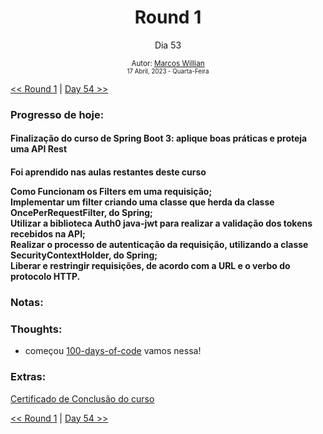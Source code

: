 <div align="center">
  <h1>Round 1</h1>
  <p>Dia 53</p>

  <sub>
    Autor: <a href="https://github.com/marcosmwx" target="_blank">Marcos Willian</a>
    <br>
    <small>17 Abril, 2023 -  Quarta-Feira</small>
  </sub>
</div>

[<< Round 1](./README.MD) | [Day 54 >>](dia054.md)

### Progresso de hoje:

<h4>Finalização do curso de Spring Boot 3: aplique boas práticas e proteja uma API Rest<h4>
<p> Foi aprendido nas aulas restantes deste curso<p>
Como Funcionam os Filters em uma requisição;<br>
Implementar um filter criando uma classe que herda da classe OncePerRequestFilter, do Spring;<br>
Utilizar a biblioteca Auth0 java-jwt para realizar a validação dos tokens recebidos na API;<br>
Realizar o processo de autenticação da requisição, utilizando a classe SecurityContextHolder, do Spring;<br>
Liberar e restringir requisições, de acordo com a URL e o verbo do protocolo HTTP.<br>

### Notas:

### Thoughts:

- começou [100-days-of-code](https://github.com/marcosmwx/100DaysOfCode) vamos nessa!

### Extras:

[Certificado de Conclusão do curso](https://cursos.alura.com.br/certificate/willianmw/spring-boot-aplique-boas-praticas-proteja-api-rest)

[<< Round 1](./README.MD) | [Day 54 >>](dia054.md)
